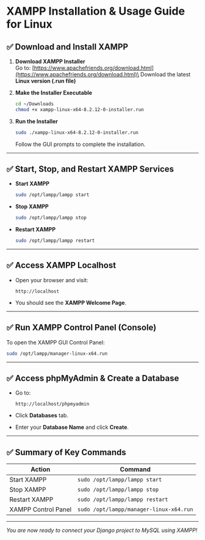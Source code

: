 # XAMPP Installation & Usage Guide for Linux

## ✅ Download and Install XAMPP

1. **Download XAMPP Installer**\
   Go to: [https://www.apachefriends.org/download.html](https://www.apachefriends.org/download.html)\
   Download the latest **Linux version (.run file)**

2. **Make the Installer Executable**

   ```bash
   cd ~/Downloads
   chmod +x xampp-linux-x64-8.2.12-0-installer.run
   ```

3. **Run the Installer**

   ```bash
   sudo ./xampp-linux-x64-8.2.12-0-installer.run
   ```

   Follow the GUI prompts to complete the installation.

---

## ✅ Start, Stop, and Restart XAMPP Services

- **Start XAMPP**

  ```bash
  sudo /opt/lampp/lampp start
  ```

- **Stop XAMPP**

  ```bash
  sudo /opt/lampp/lampp stop
  ```

- **Restart XAMPP**

  ```bash
  sudo /opt/lampp/lampp restart
  ```

---

## ✅ Access XAMPP Localhost

- Open your browser and visit:

  ```
  http://localhost
  ```

- You should see the **XAMPP Welcome Page**.

---

## ✅ Run XAMPP Control Panel (Console)

To open the XAMPP GUI Control Panel:

```bash
sudo /opt/lampp/manager-linux-x64.run
```

---

## ✅ Access phpMyAdmin & Create a Database

- Go to:

  ```
  http://localhost/phpmyadmin
  ```

- Click **Databases** tab.

- Enter your **Database Name** and click **Create**.

---

## ✅ Summary of Key Commands

| Action              | Command                                 |
| ------------------- | --------------------------------------- |
| Start XAMPP         | `sudo /opt/lampp/lampp start`           |
| Stop XAMPP          | `sudo /opt/lampp/lampp stop`            |
| Restart XAMPP       | `sudo /opt/lampp/lampp restart`         |
| XAMPP Control Panel | `sudo /opt/lampp/manager-linux-x64.run` |

---

*You are now ready to connect your Django project to MySQL using XAMPP!*

